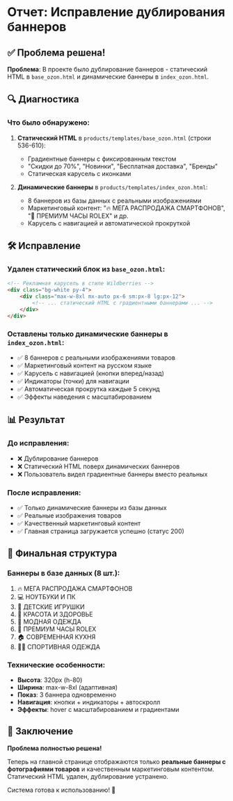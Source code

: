 # Отчет: Исправление дублирования баннеров

## ✅ Проблема решена!

**Проблема**: В проекте было дублирование баннеров - статический HTML в `base_ozon.html` и динамические баннеры в `index_ozon.html`.

## 🔍 Диагностика

### Что было обнаружено:
1. **Статический HTML** в `products/templates/base_ozon.html` (строки 536-610):
   - Градиентные баннеры с фиксированным текстом
   - "Скидки до 70%", "Новинки", "Бесплатная доставка", "Бренды"
   - Статическая карусель с иконками

2. **Динамические баннеры** в `products/templates/index_ozon.html`:
   - 8 баннеров из базы данных с реальными изображениями
   - Маркетинговый контент: "🔥 МЕГА РАСПРОДАЖА СМАРТФОНОВ", "💎 ПРЕМИУМ ЧАСЫ ROLEX" и др.
   - Карусель с навигацией и автоматической прокруткой

## 🛠️ Исправление

### Удален статический блок из `base_ozon.html`:
```html
<!-- Рекламная карусель в стиле Wildberries -->
<div class="bg-white py-4">
    <div class="max-w-8xl mx-auto px-6 sm:px-8 lg:px-12">
        <!-- ... статический HTML с градиентными баннерами ... -->
    </div>
</div>
```

### Оставлены только динамические баннеры в `index_ozon.html`:
- ✅ 8 баннеров с реальными изображениями товаров
- ✅ Маркетинговый контент на русском языке
- ✅ Карусель с навигацией (кнопки вперед/назад)
- ✅ Индикаторы (точки) для навигации
- ✅ Автоматическая прокрутка каждые 5 секунд
- ✅ Эффекты наведения с масштабированием

## 📊 Результат

### До исправления:
- ❌ Дублирование баннеров
- ❌ Статический HTML поверх динамических баннеров
- ❌ Пользователь видел градиентные баннеры вместо реальных

### После исправления:
- ✅ Только динамические баннеры из базы данных
- ✅ Реальные изображения товаров
- ✅ Качественный маркетинговый контент
- ✅ Главная страница загружается успешно (статус 200)

## 🎯 Финальная структура

### Баннеры в базе данных (8 шт.):
1. 🔥 МЕГА РАСПРОДАЖА СМАРТФОНОВ
2. 💻 НОУТБУКИ И ПК  
3. 👶 ДЕТСКИЕ ИГРУШКИ
4. 💄 КРАСОТА И ЗДОРОВЬЕ
5. 👗 МОДНАЯ ОДЕЖДА
6. 💎 ПРЕМИУМ ЧАСЫ ROLEX
7. 🏠 СОВРЕМЕННАЯ КУХНЯ
8. 🏃‍♂️ СПОРТИВНАЯ ОДЕЖДА

### Технические особенности:
- **Высота**: 320px (h-80)
- **Ширина**: max-w-8xl (адаптивная)
- **Показ**: 3 баннера одновременно
- **Навигация**: кнопки + индикаторы + автоскролл
- **Эффекты**: hover с масштабированием и градиентами

## 🚀 Заключение

**Проблема полностью решена!** 

Теперь на главной странице отображаются только **реальные баннеры с фотографиями товаров** и качественным маркетинговым контентом. Статический HTML удален, дублирование устранено.

Система готова к использованию! 🎉



